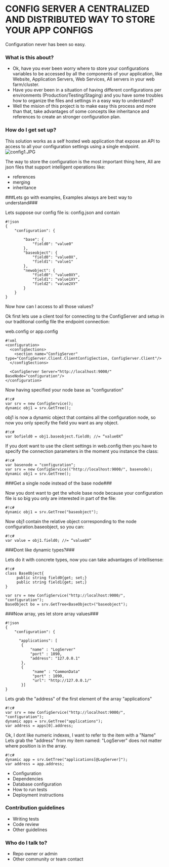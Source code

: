 # CONFIG SERVER A CENTRALIZED AND DISTRIBUTED WAY TO STORE YOUR APP CONFIGS #

Configuration never has been so easy.

### What is this about? ###

* Ok, have you ever been worry where to store your configurations variables to be accessed by all the components of your application, like Website, Application Servers, Web Services, All servers in your web farm/cluster.
* Have you ever been in a situation of having different configurations per environments (Production/Testing/Staging) and you have some troubles how to organize the files and settings in a easy way to understand?
* Well the mision of this project is to make easy this process and more than that, take advantages of some concepts like inheritance and references to create an stronger configuration plan.

### How do I get set up? ###

This solution works as a self hosted web application that expose an API to access to all your configuration settings using a single endpoint.
![config1.JPG](https://bitbucket.org/repo/A4rabL/images/2531022188-config1.JPG)

The way to store the configuration is the most important thing here, All are json files that support intelligent operations like:

- references
- merging
- inheritance

###Lets go with examples, Examples always are best way to understand###

Lets suppose our config file is: config.json and contain

```
#!json
{
    "configuration": {

        "base": {
            "field0": "value0"
        },
        "baseobject": {
            "field0": "value0X",
            "field1": "value1"
        },
        "newobject": {
            "field0": "value0XY",
            "field1": "value1XY",
            "field2": "value2XY"
        }
    }
}

```
Now how can I access to all those values?

Ok first lets use a client tool for connecting to the ConfigServer and setup in our traditional config file the endpoint connection:

web.config or app.config
```
#!xml
<configuration>
  <configSections>
    <section name="ConfigServer" type="ConfigServer.Client.ClientConfigSection, ConfigServer.Client"/>
  </configSections>

  <ConfigServer Server="http://localhost:9000/" BaseNode="configuration"/>
</configuration>
```

Now having specified your node base as "configuration"

```
#!c#
var srv = new ConfigService();
dynamic obj1 = srv.GetTree();
```

obj1 is now a dynamic object that contains all the configuration node, so now you only specify the field you want as any object.

```
#!c#
var bofield0 = obj1.baseobject.field0; //= “value0X”
```

If you dont want to use the client settings in web.config then you have to specify the connection parameters in the moment you instance the class:

```
#!c#
var basenode = "configuration";
var srv = new ConfigService(("http://localhost:9000/", basenode);
dynamic obj1 = srv.GetTree();
```

###Get a single node instead of the base node###

Now you dont want to get the whole base node because your configuration file is so big you only are interested in part of the file:
```
#!c#
dynamic obj1 = srv.GetTree("baseobject");
```

Now obj1 contain the relative object corresponding to the node configuration.baseobject, so you can:
```
#!c#
var value = obj1.field0; //= “value0X”
```

###Dont like dynamic types?###

Lets do it with concrete types, now you can take advantages of intellisense:

```
#!c#
class BaseObject{
     public string field0{get; set;}
     public string field1{get; set;}
}

var srv = new ConfigService("http://localhost:9000/", "configuration");
BaseObject bo = srv.GetTree<BaseObject>("baseobject");
```

###Now array, yes let store array values###

```
#!json
{
    "configuration": {

      "applications": [
       {
           "name" : "LogServer" 
           "port" : 1090,
           "address": "127.0.0.1"
       },
       {
            "name" : "CommonData" 
            "port" : 1090,
            "url": "http://127.0.0.1/"
       }]
}

```

Lets grab the "address" of the first element of the array "applications"

```
#!c#
var srv = new ConfigService("http://localhost:9000/", "configuration");
dynamic apps = srv.GetTree("applications");
var address = apps[0].address; 
```

Ok, I dont like numeric indexes, I want to refer to the item with a "Name" Lets grab the "address" from my item named: "LogServer" does not matter where position is in the array.

```
#!c#
dynamic app = srv.GetTree("applications[@LogServer]");
var address = app.address;
```



* Configuration
* Dependencies
* Database configuration
* How to run tests
* Deployment instructions

### Contribution guidelines ###

* Writing tests
* Code review
* Other guidelines

### Who do I talk to? ###

* Repo owner or admin
* Other community or team contact